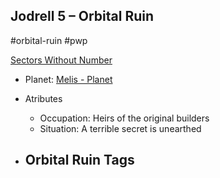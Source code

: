 ## Jodrell 5 &ndash; Orbital Ruin

#orbital-ruin #pwp

[Sectors Without Number](https://sectorswithoutnumber.com/sector/bfDcBzTtgpeyLUfwzjio/orbitalRuin/3j3AVgv043Ryn7ZLelpF)

- Planet: [Melis - Planet](../../../Gaming/StarsWithoutNumber/PiratesWithoutPlunder/Melis%20-%20Planet.md)

- Atributes
	- Occupation: Heirs of the original builders
	- Situation: A terrible secret is unearthed

- Orbital Ruin Tags
	- 

